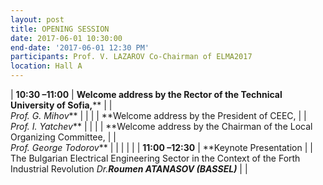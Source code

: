 ```yaml
---
layout: post
title: OPENING SESSION
date: 2017-06-01 10:30:00
end-date: '2017-06-01 12:30 PM'
participants: Prof. V. LAZAROV Co-Chairman of ELMA2017
location: Hall A
---
```



| **10:30 –11:00**       | **Welcome address by the Rector of the Technical University of Sofia,**\*\* |
| <br>*Prof. G. Mihov*\*\*       | |
|        | \*\*Welcome address by the President of CEEC, |
| <br>*Prof. I. Yatchev*\*\*       | |
|        | \*\*Welcome address by the Chairman of the Local Organizing Committee, |
| <br>*Prof. George Todorov*\*\*       | |
|        | |
| **11:00 –12:30**       | \*\*Keynote Presentation |
| <br>The Bulgarian Electrical Engineering Sector in the Context of the Forth Industrial Revolution *Dr.***Roum*en ATANASOV (BASSEL)***       | |